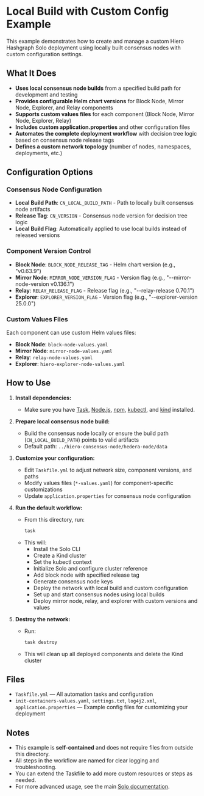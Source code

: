 # Local Build with Custom Config Example

This example demonstrates how to create and manage a custom Hiero Hashgraph Solo deployment using locally built consensus nodes with custom configuration settings.

## What It Does
- **Uses local consensus node builds** from a specified build path for development and testing
- **Provides configurable Helm chart versions** for Block Node, Mirror Node, Explorer, and Relay components
- **Supports custom values files** for each component (Block Node, Mirror Node, Explorer, Relay)
- **Includes custom application.properties** and other configuration files
- **Automates the complete deployment workflow** with decision tree logic based on consensus node release tags
- **Defines a custom network topology** (number of nodes, namespaces, deployments, etc.)

## Configuration Options

### Consensus Node Configuration
- **Local Build Path**: `CN_LOCAL_BUILD_PATH` - Path to locally built consensus node artifacts
- **Release Tag**: `CN_VERSION` - Consensus node version for decision tree logic
- **Local Build Flag**: Automatically applied to use local builds instead of released versions

### Component Version Control
- **Block Node**: `BLOCK_NODE_RELEASE_TAG` - Helm chart version (e.g., "v0.63.9")
- **Mirror Node**: `MIRROR_NODE_VERSION_FLAG` - Version flag (e.g., "--mirror-node-version v0.136.1")
- **Relay**: `RELAY_RELEASE_FLAG` - Release flag (e.g., "--relay-release 0.70.1")
- **Explorer**: `EXPLORER_VERSION_FLAG` - Version flag (e.g., "--explorer-version 25.0.0")

### Custom Values Files
Each component can use custom Helm values files:
- **Block Node**: `block-node-values.yaml`
- **Mirror Node**: `mirror-node-values.yaml`
- **Relay**: `relay-node-values.yaml`
- **Explorer**: `hiero-explorer-node-values.yaml`

## How to Use
1. **Install dependencies:**
   - Make sure you have [Task](https://taskfile.dev/), [Node.js](https://nodejs.org/), [npm](https://www.npmjs.com/), [kubectl](https://kubernetes.io/docs/tasks/tools/), and [kind](https://kind.sigs.k8s.io/) installed.

2. **Prepare local consensus node build:**
   - Build the consensus node locally or ensure the build path (`CN_LOCAL_BUILD_PATH`) points to valid artifacts
   - Default path: `../hiero-consensus-node/hedera-node/data`

3. **Customize your configuration:**
   - Edit `Taskfile.yml` to adjust network size, component versions, and paths
   - Modify values files (`*-values.yaml`) for component-specific customizations
   - Update `application.properties` for consensus node configuration

4. **Run the default workflow:**
   - From this directory, run:
     ```sh
     task
     ```
   - This will:
     - Install the Solo CLI
     - Create a Kind cluster
     - Set the kubectl context
     - Initialize Solo and configure cluster reference
     - Add block node with specified release tag
     - Generate consensus node keys
     - Deploy the network with local build and custom configuration
     - Set up and start consensus nodes using local builds
     - Deploy mirror node, relay, and explorer with custom versions and values

5. **Destroy the network:**
   - Run:
     ```sh
     task destroy
     ```
   - This will clean up all deployed components and delete the Kind cluster

## Files
- `Taskfile.yml` — All automation tasks and configuration
- `init-containers-values.yaml`, `settings.txt`, `log4j2.xml`, `application.properties` — Example config files for customizing your deployment

## Notes
- This example is **self-contained** and does not require files from outside this directory.
- All steps in the workflow are named for clear logging and troubleshooting.
- You can extend the Taskfile to add more custom resources or steps as needed.
- For more advanced usage, see the main [Solo documentation](https://github.com/hashgraph/solo).
